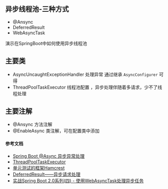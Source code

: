 ## 异步线程池-三种方式
- @Ansync 
- DeferredResult
- WebAsyncTask

演示在SpringBoot中如何使用异步线程池

## 主要类
- AsyncUncaughtExceptionHandler 处理异常 通过继承 `AsyncConfigurer` 可得
- ThreadPoolTaskExecutor 线程池配置 ，异步处理伴随着多请求，少不了线程处理

## 主要注解
- @Ansync 方法注解
- @EnableAsync 类注解，可在配置类中添加 



#### 参考文档
- [Spring Boot @Async 异步异常处理](https://www.jianshu.com/p/11c78717799b)
- [ThreadPoolTaskExecutor](https://blog.csdn.net/hry2015/article/details/67640534?depth_1-utm_source=distribute.pc_relevant.none-task&utm_source=distribute.pc_relevant.none-task)
- [单元测试的框架Hamcrest](https://blog.csdn.net/king101125s/article/details/104456577)
- [DeferredResult——异步请求处理](https://blog.csdn.net/m0_37595562/article/details/81013909)
- [实战Spring Boot 2.0系列(四) - 使用WebAsyncTask处理异步任务](https://blog.csdn.net/baidu_22254181/article/details/80789090)